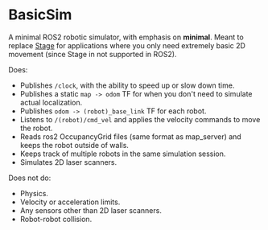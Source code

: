 # BasicSim

A minimal ROS2 robotic simulator, with emphasis on **minimal**. Meant to replace [Stage](https://github.com/rtv/Stage) for applications where you only need extremely basic 2D movement (since Stage in not supported in ROS2).

Does:

- Publishes `/clock`, with the ability to speed up or slow down time.
- Publishes a static `map -> odom` TF for when you don't need to simulate actual localization.
- Publishes `odom -> (robot)_base_link` TF for each robot.
- Listens to `/(robot)/cmd_vel` and applies the velocity commands to move the robot.
- Reads ros2 OccupancyGrid files (same format as map_server) and keeps the robot outside of walls.
- Keeps track of multiple robots in the same simulation session.
- Simulates 2D laser scanners.

Does not do:
- Physics.
- Velocity or acceleration limits.
- Any sensors other than 2D laser scanners.
- Robot-robot collision.